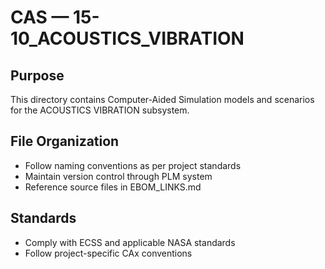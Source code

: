 # CAS — 15-10_ACOUSTICS_VIBRATION

## Purpose

This directory contains Computer-Aided Simulation models and scenarios for the ACOUSTICS VIBRATION subsystem.

## File Organization

- Follow naming conventions as per project standards
- Maintain version control through PLM system
- Reference source files in EBOM_LINKS.md

## Standards

- Comply with ECSS and applicable NASA standards
- Follow project-specific CAx conventions
